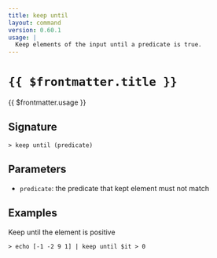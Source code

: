 ```yaml
---
title: keep until
layout: command
version: 0.60.1
usage: |
  Keep elements of the input until a predicate is true.
---
```


# `{{ $frontmatter.title }}`

<div style='white-space: pre-wrap;'>{{ $frontmatter.usage }}</div>

## Signature

`> keep until (predicate)`

## Parameters

- `predicate`: the predicate that kept element must not match

## Examples

Keep until the element is positive

```shell
> echo [-1 -2 9 1] | keep until $it > 0
```
